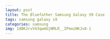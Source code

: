 ```yaml
---
layout: post
title: The Bluefather Samsung Galaxy S9 Case
tags: samsung galaxy s9
categories: samsung
img: 1dBKJrvV43qwmUjNMLR__IPmozNKJv8-1
---
```

